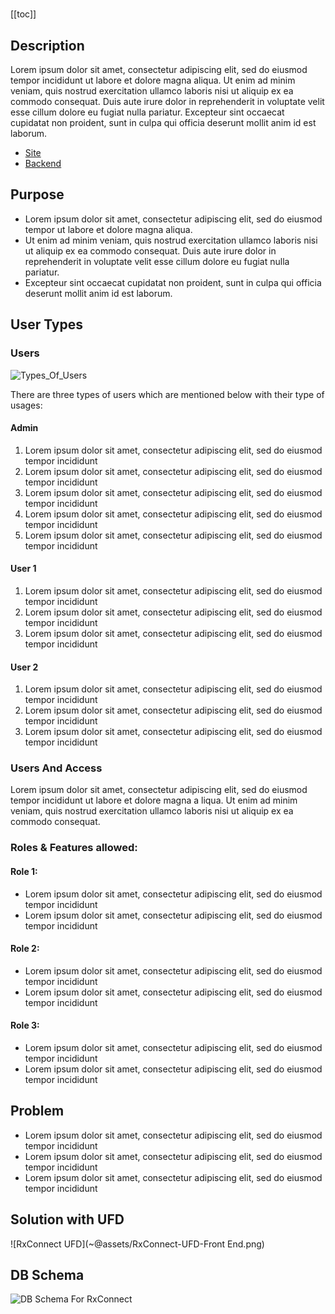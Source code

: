 # <project-title>

[[toc]]

## Description

Lorem ipsum dolor sit amet, consectetur adipiscing elit, sed do eiusmod tempor incididunt ut labore et dolore magna 
aliqua. Ut enim ad minim veniam, quis nostrud exercitation ullamco laboris nisi ut aliquip ex ea commodo consequat.
Duis aute irure dolor in reprehenderit in voluptate velit esse cillum dolore eu fugiat nulla pariatur. Excepteur sint 
occaecat cupidatat non proident, sunt in culpa qui officia deserunt mollit anim id est laborum.

-  [Site](https://vaah.dev/cms)
-  [Backend](https://vaah.dev/cms)


## Purpose
- Lorem ipsum dolor sit amet, consectetur adipiscing elit, sed do eiusmod tempor ut labore et dolore magna aliqua.
- Ut enim ad minim veniam, quis nostrud exercitation ullamco laboris nisi ut aliquip ex ea commodo consequat. Duis aute
  irure dolor in reprehenderit in voluptate velit esse cillum dolore eu fugiat nulla pariatur.
- Excepteur sint occaecat cupidatat non proident, sunt in culpa qui officia deserunt mollit anim id est laborum.


## User Types

### Users

![Types_Of_Users](~@assets/types_of_users.png)


There are three types of users which are mentioned below with their type of usages:

#### Admin
1. Lorem ipsum dolor sit amet, consectetur adipiscing elit, sed do eiusmod tempor incididunt
2. Lorem ipsum dolor sit amet, consectetur adipiscing elit, sed do eiusmod tempor incididunt
3. Lorem ipsum dolor sit amet, consectetur adipiscing elit, sed do eiusmod tempor incididunt
4. Lorem ipsum dolor sit amet, consectetur adipiscing elit, sed do eiusmod tempor incididunt
5. Lorem ipsum dolor sit amet, consectetur adipiscing elit, sed do eiusmod tempor incididunt

#### User 1
1. Lorem ipsum dolor sit amet, consectetur adipiscing elit, sed do eiusmod tempor incididunt
2. Lorem ipsum dolor sit amet, consectetur adipiscing elit, sed do eiusmod tempor incididunt
3. Lorem ipsum dolor sit amet, consectetur adipiscing elit, sed do eiusmod tempor incididunt

#### User 2
1. Lorem ipsum dolor sit amet, consectetur adipiscing elit, sed do eiusmod tempor incididunt
2. Lorem ipsum dolor sit amet, consectetur adipiscing elit, sed do eiusmod tempor incididunt
3. Lorem ipsum dolor sit amet, consectetur adipiscing elit, sed do eiusmod tempor incididunt

### Users And Access
Lorem ipsum dolor sit amet, consectetur adipiscing elit, sed do eiusmod tempor incididunt ut labore et dolore magna a
liqua. Ut enim ad minim veniam, quis nostrud exercitation ullamco laboris nisi ut aliquip ex ea commodo consequat.

### Roles & Features allowed:
#### Role 1:
- Lorem ipsum dolor sit amet, consectetur adipiscing elit, sed do eiusmod tempor incididunt
- Lorem ipsum dolor sit amet, consectetur adipiscing elit, sed do eiusmod tempor incididunt

#### Role 2:
- Lorem ipsum dolor sit amet, consectetur adipiscing elit, sed do eiusmod tempor incididunt
- Lorem ipsum dolor sit amet, consectetur adipiscing elit, sed do eiusmod tempor incididunt

#### Role 3:
- Lorem ipsum dolor sit amet, consectetur adipiscing elit, sed do eiusmod tempor incididunt
- Lorem ipsum dolor sit amet, consectetur adipiscing elit, sed do eiusmod tempor incididunt



## Problem
- Lorem ipsum dolor sit amet, consectetur adipiscing elit, sed do eiusmod tempor incididunt
- Lorem ipsum dolor sit amet, consectetur adipiscing elit, sed do eiusmod tempor incididunt
- Lorem ipsum dolor sit amet, consectetur adipiscing elit, sed do eiusmod tempor incididunt


## Solution with UFD

![RxConnect UFD](~@assets/RxConnect-UFD-Front End.png)


## DB Schema

![DB Schema For RxConnect](~@assets/db_schema.png)

